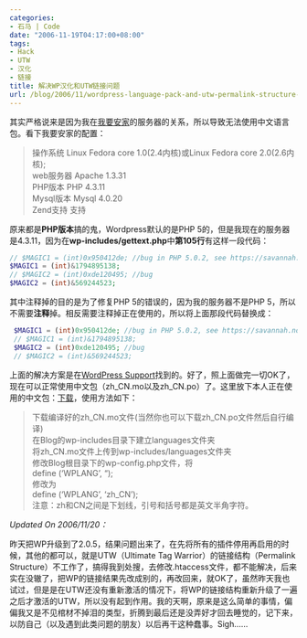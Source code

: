 ```yaml
---
categories:
- 石马 | Code
date: "2006-11-19T04:17:00+08:00"
tags:
- Hack
- UTW
- 汉化
- 链接
title: 解决WP汉化和UTW链接问题
url: /blog/2006/11/wordpress-language-pack-and-utw-permalink-structure-fix.html
---
```

其实严格说来是因为我在[我要安家][1]的服务器的关系，所以导致无法使用中文语言包。看下我要安家的配置：

> 操作系统 Linux Fedora core 1.0(2.4内核)或Linux Fedora core 2.0(2.6内核);  
> web服务器 Apache 1.3.31  
> PHP版本 PHP 4.3.11  
> Mysql版本 Mysql 4.0.20  
> Zend支持 支持

原来都是**PHP版本**搞的鬼，Wordpress默认的是PHP 5的，但是我现在的服务器是4.3.11，因为在****wp-includes/gettext.php****中**第105行**有这样一段代码：

```php
// $MAGIC1 = (int)0x950412de; //bug in PHP 5.0.2, see https://savannah.nongnu.org/bugs/?func=detailitem&item_id=10565  
$MAGIC1 = (int)&1794895138;  
// $MAGIC2 = (int)0xde120495; //bug  
$MAGIC2 = (int)&569244523;
```
  
其中注释掉的目的是为了修复PHP 5的错误的，因为我的服务器不是PHP 5，所以不需要**注释**掉。相反需要注释掉正在使用的，所以将上面那段代码替换成：
<!--more-->

```php
 $MAGIC1 = (int)0x950412de; //bug in PHP 5.0.2, see https://savannah.nongnu.org/bugs/?func=detailitem&item_id=10565  
 // $MAGIC1 = (int)&1794895138;  
 $MAGIC2 = (int)0xde120495; //bug  
 // $MAGIC2 = (int)&569244523;
```

上面的解决方案是在[WordPress Support][2]找到的。好了，照上面做完一切OK了，现在可以正常使用中文包（zh\_CN.mo以及zh\_CN.po）了。这里放下本人正在使用的中文包：[下载][3]，使用方法如下：

> 下载编译好的zh\_CN.mo文件(当然你也可以下载zh\_CN.po文件然后自行编译)  
> 在Blog的wp-includes目录下建立languages文件夹  
> 将zh\_CN.mo文件上传到wp-includes/languages文件夹  
> 修改Blog根目录下的wp-config.php文件，将  
> define (&#8216;WPLANG&#8217;, &#8220;);  
> 修改为  
> define (&#8216;WPLANG&#8217;, &#8216;zh\_CN&#8217;);  
> 注意：zh和CN之间是下划线，引号和括号都是英文半角字符。

*Updated On 2006/11/20：*

昨天把WP升级到了2.0.5，结果问题出来了，在先将所有的插件停用再启用的时候，其他的都可以，就是UTW（Ultimate Tag Warrior）的链接结构（Permalink Structure）不工作了，搞得我到处搜，去修改.htaccess文件，都不能解决，后来实在没辙了，把WP的链接结果先改成别的，再改回来，就OK了，虽然昨天我也试过，但是是在UTW还没有重新激活的情况下，将WP的链接结构重新升级了一遍之后才激活的UTW，所以没有起到作用。我的天啊，原来是这么简单的事情，偏偏我又是不见棺材不掉泪的类型，折腾到最后还是没弄好才回去睡觉的，记下来，以防自己（以及遇到此类问题的朋友）以后再干这种蠢事。Sigh……

 [1]: http://www.512j.com/ "我要安家"
 [2]: http://wordpress.org/support/topic/66818 "Language set up problem (portuguese) « WordPress Support"
 [3]: /uploads/zh_CN.rar "中文汉化包：zh_CN.mo和zh_CN.po"
